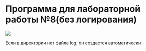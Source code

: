 # Программа для лабораторной работы №8(без логирования)

![](https://user-images.githubusercontent.com/40270221/143238032-2393ee9a-4ca2-42f4-9d6d-e3740b86d839.png)

Если в директории нет файла log, он создастся автоматически
